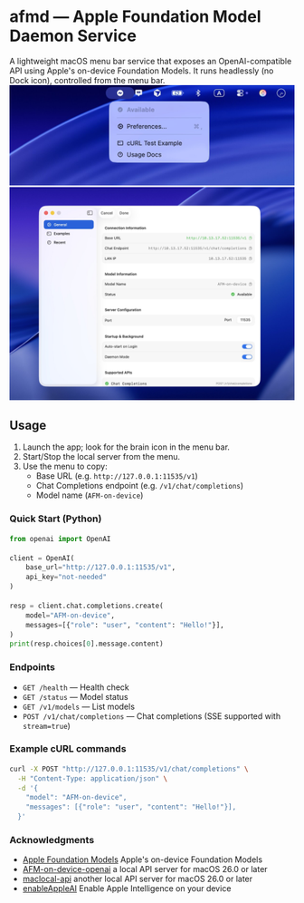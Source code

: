 # afmd — Apple Foundation Model Daemon Service

A lightweight macOS menu bar service that exposes an OpenAI-compatible API using Apple's on-device Foundation Models. It runs headlessly (no Dock icon), controlled from the menu bar.
![menu bar icon](assets/Screenshot_menubar.jpg)
![preferences view](assets/Screenshot_perferences_view.jpg)
## Usage

1. Launch the app; look for the brain icon in the menu bar.
2. Start/Stop the local server from the menu.
3. Use the menu to copy:
   - Base URL (e.g. `http://127.0.0.1:11535/v1`)
   - Chat Completions endpoint (e.g. `/v1/chat/completions`)
   - Model name (`AFM-on-device`)

### Quick Start (Python)

```python
from openai import OpenAI

client = OpenAI(
    base_url="http://127.0.0.1:11535/v1",
    api_key="not-needed"
)

resp = client.chat.completions.create(
    model="AFM-on-device",
    messages=[{"role": "user", "content": "Hello!"}],
)
print(resp.choices[0].message.content)
```

### Endpoints

- `GET /health` — Health check
- `GET /status` — Model status
- `GET /v1/models` — List models
- `POST /v1/chat/completions` — Chat completions (SSE supported with `stream=true`)

### Example cURL commands

```bash
curl -X POST "http://127.0.0.1:11535/v1/chat/completions" \
  -H "Content-Type: application/json" \
  -d '{
    "model": "AFM-on-device",
    "messages": [{"role": "user", "content": "Hello!"}],
  }'
```

### Acknowledgments

- [Apple Foundation Models](https://developer.apple.com/documentation/foundationmodels) Apple's on-device Foundation Models 
- [AFM-on-device-openai](https://github.com/gety-ai/AFM-on-device-openai) a local API server for macOS 26.0 or later 
- [maclocal-api](https://github.com/scouzi1966/maclocal-api) another local API server for macOS 26.0 or later 
- [enableAppleAI](https://github.com/kanshurichard/enableAppleAI) Enable Apple Intelligence on your device 